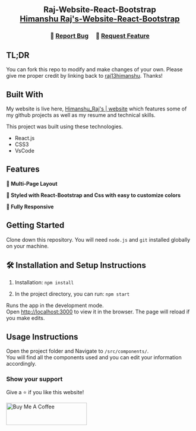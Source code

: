 

<h2 align="center">
  Raj-Website-React-Bootstrap<br/>
  <a href="https://raj-web-react-bootstrap.netlify.app" target="_blank">Himanshu Raj's-Website-React-Bootstrap</a>
</h2>



<h3 align="center">
    🔹
    <a href="https://github.com/raj13himanshu/react-web-bootstrap/issues">Report Bug</a> &nbsp; &nbsp;
    🔹
    <a href="https://github.com/raj13himanshu/react-web-bootstrap/issues">Request Feature</a>
</h3>

## TL;DR

You can fork this repo to modify and make changes of your own. Please give me proper credit by linking back to [raj13himanshu](https://github.com/raj13himanshu/react-web-bootstrap). Thanks!

## Built With

My website is live here, <a href="https://raj-web-react-bootstrap.netlify.app" target="_blank">Himanshu_Raj's | website</a> which features some of my github projects as well as my resume and technical skills.<br/>


This project was built using these technologies.

- React.js
- CSS3
- VsCode

## Features

**📖 Multi-Page Layout**

**🎨 Styled with React-Bootstrap and Css with easy to customize colors**

**📱 Fully Responsive**

## Getting Started

Clone down this repository. You will need `node.js` and `git` installed globally on your machine.

## 🛠 Installation and Setup Instructions

1. Installation: `npm install`

2. In the project directory, you can run: `npm start`

Runs the app in the development mode.\
Open [http://localhost:3000](http://localhost:3000) to view it in the browser.
The page will reload if you make edits.

## Usage Instructions

Open the project folder and Navigate to `/src/components/`. <br/>
You will find all the components used and you can edit your information accordingly.

### Show your support

Give a ⭐ if you like this website!

<a href="https://p.paytm.me/xCTH/62290021" target="_blank"><img src="https://cdn.buymeacoffee.com/buttons/v2/default-violet.png" alt="Buy Me A Coffee" height= "60px" width= "217px" ></a>

